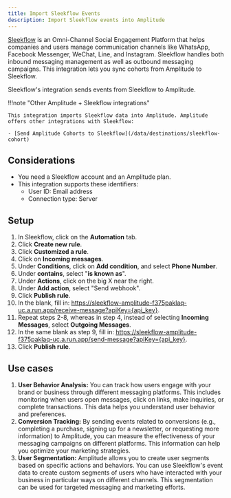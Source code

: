 ```yaml
---
title: Import Sleekflow Events
description: Import Sleekflow events into Amplitude
---
```


[Sleekflow](http://www.Sleekflow.com/) is an Omni-Channel Social Engagement Platform that helps companies and users manage communication channels like WhatsApp, Facebook Messenger, WeChat, Line, and Instagram. Sleekflow handles both inbound messaging management as well as outbound messaging campaigns. This integration lets you sync cohorts from Amplitude to Sleekflow.

Sleekflow's integration sends events from Sleekflow to Amplitude.

!!!note "Other Amplitude + Sleekflow integrations"

    This integration imports Sleekflow data into Amplitude. Amplitude offers other integrations with Sleekflow: 

    - [Send Amplitude Cohorts to Sleekflow](/data/destinations/sleekflow-cohort)

## Considerations

- You need a Sleekflow account and an Amplitude plan.
- This integration supports these identifiers:
    - User ID: Email address
    - Connection type: Server

## Setup

1. In Sleekflow, click on the **Automation** tab.
2. Click **Create new rule**.
3. Click **Customized a rule**.
4. Click on **Incoming messages**.
5. Under **Conditions**, click on **Add condition**, and select **Phone Number**.
6. Under **contains**, select "**is known as**".
7. Under **Actions**, click on the big X near the right.
8. Under **Add action**, select "Send webhook".
9. Click **Publish rule**.
10. In the blank, fill in: https://sleekflow-amplitude-f375paklaq-uc.a.run.app/receive-message?apiKey={api_key}.
11. Repeat steps 2-8, whereas in step 4, instead of selecting **Incoming Messages**, select **Outgoing Messages**.
12. In the same blank as step 9, fill in: https://sleekflow-amplitude-f375paklaq-uc.a.run.app/send-message?apiKey={api_key}.
13. Click **Publish rule**.

## Use cases

1. **User Behavior Analysis:** You can track how users engage with your brand or business through different messaging platforms. This includes monitoring when users open messages, click on links, make inquiries, or complete transactions. This data helps you understand user behavior and preferences.
2. **Conversion Tracking:** By sending events related to conversions (e.g., completing a purchase, signing up for a newsletter, or requesting more information) to Amplitude, you can measure the effectiveness of your messaging campaigns on different platforms. This information can help you optimize your marketing strategies.
3. **User Segmentation:** Amplitude allows you to create user segments based on specific actions and behaviors. You can use Sleekflow's event data to create custom segments of users who have interacted with your business in particular ways on different channels. This segmentation can be used for targeted messaging and marketing efforts.
